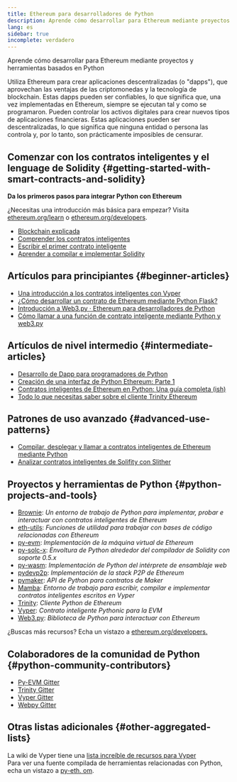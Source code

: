 ```yaml
---
title: Ethereum para desarrolladores de Python
description: Aprende cómo desarrollar para Ethereum mediante proyectos y herramientas basados en Python
lang: es
sidebar: true
incomplete: verdadero
---
```


<div class="featured">Aprende cómo desarrollar para Ethereum mediante proyectos y herramientas basados en Python</div>

Utiliza Ethereum para crear aplicaciones descentralizadas (o "dapps"), que aprovechan las ventajas de las criptomonedas y la tecnología de blockchain. Estas dapps pueden ser confiables, lo que significa que, una vez implementadas en Ethereum, siempre se ejecutan tal y como se programaron. Pueden controlar los activos digitales para crear nuevos tipos de aplicaciones financieras. Estas aplicaciones pueden ser descentralizadas, lo que significa que ninguna entidad o persona las controla y, por lo tanto, son prácticamente imposibles de censurar.

## Comenzar con los contratos inteligentes y el lenguage de Solidity {#getting-started-with-smart-contracts-and-solidity}

**Da los primeros pasos para integrar Python con Ethereum**

¿Necesitas una introducción más básica para empezar? Visita [ethereum.org/learn](/en/learn/) o [ethereum.org/developers](/en/developers/).

- [Blockchain explicada](https://kauri.io/article/d55684513211466da7f8cc03987607d5/blockchain-explained)
- [Comprender los contratos inteligentes](https://kauri.io/article/e4f66c6079e74a4a9b532148d3158188/ethereum-101-part-5-the-smart-contract)
- [Escribir el primer contrato inteligente](https://kauri.io/article/124b7db1d0cf4f47b414f8b13c9d66e2/remix-ide-your-first-smart-contract)
- [Aprender a compilar e implementar Solidity](https://kauri.io/article/973c5f54c4434bb1b0160cff8c695369/understanding-smart-contract-compilation-and-deployment)

## Artículos para principiantes {#beginner-articles}

- [Una introducción a los contratos inteligentes con Vyper](https://kauri.io/article/af913a853eaf4db88627b3ff9572b770/v1/an-introduction-to-smart-contracts-with-vyper)
- [¿Cómo desarrollar un contrato de Ethereum mediante Python Flask?](https://medium.com/coinmonks/how-to-develop-ethereum-contract-using-python-flask-9758fe65976e)
- [Introducción a Web3.py · Ethereum para desarrolladores de Python](https://www.dappuniversity.com/articles/web3-py-intro)
- [Cómo llamar a una función de contrato inteligente mediante Python y web3.py](https://stackoverflow.com/questions/57580702/how-to-call-a-smart-contract-function-using-python-and-web3-py)

## Artículos de nivel intermedio {#intermediate-articles}

- [Desarrollo de Dapp para programadores de Python](https://levelup.gitconnected.com/dapps-development-for-python-developers-f52b32b54f28)
- [Creación de una interfaz de Python Ethereum: Parte 1](https://hackernoon.com/creating-a-python-ethereum-interface-part-1-4d2e47ea0f4d)
- [Contratos inteligentes de Ethereum en Python: Una guía completa (ish)](https://hackernoon.com/ethereum-smart-contracts-in-python-a-comprehensive-ish-guide-771b03990988)
- [Todo lo que necesitas saber sobre el cliente Trinity Ethereum](https://medium.com/@pipermerriam/everything-you-need-to-know-about-the-trinity-ethereum-client-b093c756d1de)

## Patrones de uso avanzado {#advanced-use-patterns}

- [Compilar, desplegar y llamar a contratos inteligentes de Ethereum mediante Python](https://yohanes.gultom.me/2018/11/28/compiling-deploying-and-calling-ethereum-smartcontract-using-python/)
- [Analizar contratos inteligentes de Solifity con Slither](https://kauri.io/article/4f4dcf7d105d4714b212a86da742baf6/v1/analyze-solidity-smart-contracts-with-slither)

## Proyectos y herramientas de Python {#python-projects-and-tools}

- [Brownie](https://github.com/eth-brownie/brownie): _Un entorno de trabajo de Python para implementar, probar e interactuar con contratos inteligentes de Ethereum_
- [eth-utils](https://github.com/ethereum/eth-utils/): _Funciones de utilidad para trabajar con bases de código relacionadas con Ethereum_
- [py-evm](https://github.com/ethereum/py-evm): _Implementación de la máquina virtual de Ethereum_
- [py-solc-x](https://pypi.org/project/py-solc-x/): _Envoltura de Python alrededor del compilador de Solidity con soporte 0.5.x_
- [py-wasm](https://github.com/ethereum/py-wasm): _Implementación de Python del intérprete de ensamblaje web_
- [pydevp2p](https://github.com/ethereum/pydevp2p): _Implementación de la stack P2P de Ethereum_
- [pymaker](https://github.com/makerdao/pymaker): _API de Python para contratos de Maker_
- [Mamba](https://mamba.black): _Entorno de trabajo para escribir, compilar e implementar contratos inteligentes escritos en Vyper_
- [Trinity](https://github.com/ethereum/trinity): _Cliente Python de Ethereum_
- [Vyper](https://github.com/ethereum/vyper/): _Contrato inteligente Pythonic para la EVM_
- [Web3.py](https://github.com/ethereum/web3.py): _Biblioteca de Python para interactuar con Ethereum_

¿Buscas más recursos? Echa un vistazo a [ethereum.org/developers.](/en/developers/)

## Colaboradores de la comunidad de Python {#python-community-contributors}

- [Py-EVM Gitter](https://gitter.im/ethereum/py-evm)
- [Trinity Gitter](https://gitter.im/ethereum/trinity)
- [Vyper Gitter](https://gitter.im/ethereum/vyper)
- [Webpy Gitter](https://gitter.im/ethereum/web3.py)

## Otras listas adicionales {#other-aggregated-lists}

La wiki de Vyper tiene una [lista increíble de recursos para Vyper](https://github.com/ethereum/vyper/wiki/Vyper-tools-and-resources)  
Para ver una fuente compilada de herramientas relacionadas con Python, echa un vistazo a [py-eth. om](http://py-eth.com/).
